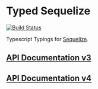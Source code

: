 # Typed Sequelize
[![Build Status](https://travis-ci.org/louy/typed-sequelize.svg?branch=master)](https://travis-ci.org/louy/typed-sequelize)

Typescript Typings for [Sequelize](http://sequelizejs.com).

## [API Documentation v3](http://typed-sequelize.surge.sh/v3)
## [API Documentation v4](http://typed-sequelize.surge.sh/v4)
